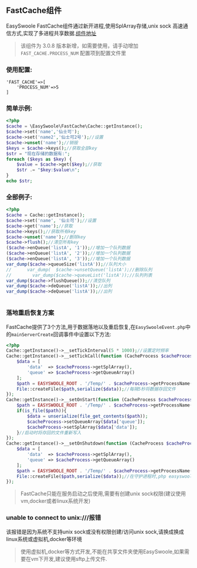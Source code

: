 ## FastCache组件
EasySwoole FastCache组件通过新开进程,使用SplArray存储,unix sock 高速通信方式,实现了多进程共享数据.[组件地址](https://github.com/easy-swoole/fast-cache)

> 该组件为 3.0.8 版本新增，如需要使用，请手动增加 `FAST_CACHE.PROCESS_NUM` 配置项到配置文件里

### 使用配置:
```
'FAST_CACHE'=>[
    'PROCESS_NUM'=>5
]
```

### 简单示例:
```php
<?php
$cache = \EasySwoole\FastCache\Cache::getInstance();
$cache->set('name','仙士可');
$cache->set('name2','仙士可2号');//设置
$cache->unset('name');//销毁
$keys = $cache->keys();//获取全部key
$str = "现在存储的数据有:";
foreach ($keys as $key) {
    $value = $cache->get($key);//获取
    $str .= "$key:$value\n";
}
echo $str;
```
### 全部例子:
```php
<?php
$cache = Cache::getInstance();
$cache->set('name', '仙士可');//设置
$cache->get('name');//获取
$cache->keys();//获取所有key
$cache->unset('name');//删除key
$cache->flush();//清空所有key
($cache->enQueue('listA', '1'));//增加一个队列数据
($cache->enQueue('listA', '2'));//增加一个队列数据
($cache->enQueue('listA', '3'));//增加一个队列数据
var_dump($cache->queueSize('listA'));//队列大小
//      var_dump(  $cache->unsetQueue('listA');//删除队列
//        var_dump($cache->queueList('listA'));//队列列表
var_dump($cache->flushQueue());//清空队列
var_dump($cache->deQueue('listA'));//出列
var_dump($cache->deQueue('listA'));//出列



```

### 落地重启恢复方案
FastCache提供了3个方法,用于数据落地以及重启恢复,在`EasySwooleEvent.php`中的`mainServerCreate`回调事件中设置以下方法:
```php
<?php
Cache::getInstance()->__setTickInterval(5 * 1000);//设置定时频率
Cache::getInstance()->__setTickCall(function (CacheProcess $cacheProcess) {
    $data = [
        'data'  => $cacheProcess->getSplArray(),
        'queue' => $cacheProcess->getQueueArray()
    ];
    $path = EASYSWOOLE_ROOT . '/Temp/' . $cacheProcess->getProcessName();
    File::createFile($path,serialize($data));//每隔5秒将数据存回文件
});
Cache::getInstance()->__setOnStart(function (CacheProcess $cacheProcess) {
    $path = EASYSWOOLE_ROOT . '/Temp/' . $cacheProcess->getProcessName();
    if(is_file($path)){
        $data = unserialize(file_get_contents($path));
        $cacheProcess->setQueueArray($data['queue']);
        $cacheProcess->setSplArray($data['data']);
    }//启动时将存回的文件重新写入
});
Cache::getInstance()->__setOnShutdown(function (CacheProcess $cacheProcess) {
    $data = [
        'data'  => $cacheProcess->getSplArray(),
        'queue' => $cacheProcess->getQueueArray()
    ];
    $path = EASYSWOOLE_ROOT . '/Temp/' . $cacheProcess->getProcessName();
    File::createFile($path,serialize($data));//在守护进程时,php easyswoole stop 时会调用,落地数据
});

```


> FastCache只能在服务启动之后使用,需要有创建unix sock权限(建议使用vm,docker或者linux系统开发)

### unable to connect to unix:///报错
该报错是因为系统不支持unix sock或没有权限创建/访问unix sock,请换成换成linux系统或虚拟机,docker等环境
> 使用虚拟机,docker等方式开发,不能在共享文件夹使用EasySwoole,如果需要在vm下开发,建议使用sftp上传文件.